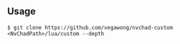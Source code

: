 

## Usage

```
$ git clone https://github.com/vegawong/nvchad-custom <NvChadPath>/lua/custom --depth
```
